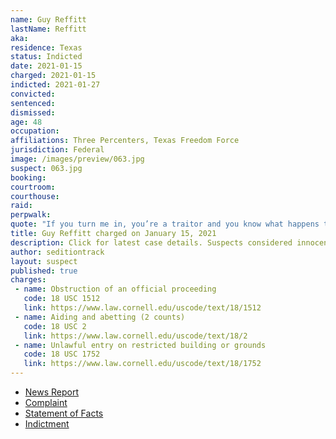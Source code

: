 ```yaml
---
name: Guy Reffitt
lastName: Reffitt
aka:
residence: Texas
status: Indicted
date: 2021-01-15
charged: 2021-01-15
indicted: 2021-01-27
convicted: 
sentenced: 
dismissed: 
age: 48
occupation:
affiliations: Three Percenters, Texas Freedom Force
jurisdiction: Federal
image: /images/preview/063.jpg
suspect: 063.jpg
booking:
courtroom:
courthouse:
raid:
perpwalk:
quote: "If you turn me in, you’re a traitor and you know what happens to traitors ... traitors get shot"
title: Guy Reffitt charged on January 15, 2021
description: Click for latest case details. Suspects considered innocent until proven guilty.
author: seditiontrack
layout: suspect
published: true
charges:
 - name: Obstruction of an official proceeding
   code: 18 USC 1512
   link: https://www.law.cornell.edu/uscode/text/18/1512
 - name: Aiding and abetting (2 counts)
   code: 18 USC 2
   link: https://www.law.cornell.edu/uscode/text/18/2
 - name: Unlawful entry on restricted building or grounds
   code: 18 USC 1752
   link: https://www.law.cornell.edu/uscode/text/18/1752
---
```

- [News Report](https://nypost.com/2021/01/18/rioter-guy-reffitt-threatened-to-shoot-kids-if-they-talked-to-fbi/)
- [Complaint](https://www.justice.gov/opa/page/file/1356126/download)
- [Statement of Facts](https://www.justice.gov/opa/page/file/1356111/download)
- [Indictment](https://www.justice.gov/usao-dc/case-multi-defendant/file/1364771/download)
